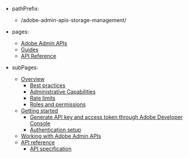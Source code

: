 - pathPrefix:
  - /adobe-admin-apis-storage-management/

- pages:

  - [Adobe Admin APIs](./index.md)
  - [Guides](./guides/index.md)
  - [API Reference](./api/index.md)

- subPages:
  - [Overview](./guides/index.md)
    - [Best practices](./guides/overview/bestpractices.md)
    - [Administrative Capabilities](./guides/overview/capabilities.md)
    - [Rate limits](./guides/overview/limits.md)
    - [Roles and permissions](./guides/overview/permissions.md)
  - [Getting started](./guides/getting-started/index.md)
    - [Generate API key and access token through Adobe Developer Console](./guides/getting-started/console.md)
    - [Authentication setup](./guides/getting-started/authentication.md)
  - [Working with Adobe Admin APIs](./guides/quick-start/index.md)
  - [API reference](./api/index.md)
    - [API specification](./api/specification.md)
